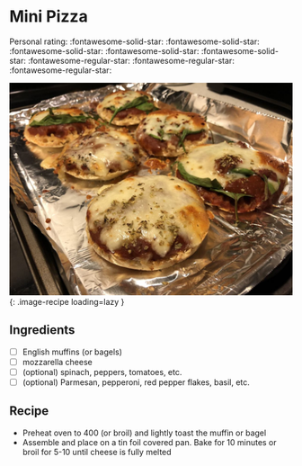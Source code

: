 # Mini Pizza

<!-- {cts} rating=2; (User can specify rating on scale of 1-5) -->

Personal rating: :fontawesome-solid-star: :fontawesome-solid-star: :fontawesome-solid-star: :fontawesome-solid-star: :fontawesome-solid-star: :fontawesome-regular-star: :fontawesome-regular-star: :fontawesome-regular-star:

<!-- {cte} -->

<!-- {cts} name_image=mini_pizza.jpg; (User can specify image name) -->

![mini_pizza.jpg](./mini_pizza.jpg){: .image-recipe loading=lazy }

<!-- {cte} -->

## Ingredients

* [ ] English muffins (or bagels)
* [ ] mozzarella cheese
* [ ] (optional) spinach, peppers, tomatoes, etc.
* [ ] (optional) Parmesan, pepperoni, red pepper flakes, basil, etc.

## Recipe

* Preheat oven to 400 (or broil) and lightly toast the muffin or bagel
* Assemble and place on a tin foil covered pan. Bake for 10 minutes or broil for 5-10 until cheese is fully melted

